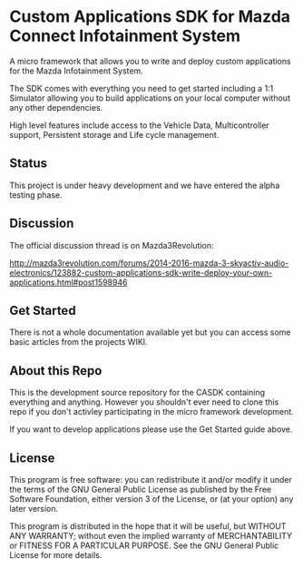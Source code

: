 # Custom Applications SDK for Mazda Connect Infotainment System

A micro framework that allows you to write and deploy custom applications for the Mazda Infotainment System.

The SDK comes with everything you need to get started including a 1:1 Simulator allowing you to build applications on your local computer without any other dependencies.

High level features include access to the Vehicle Data, Multicontroller support, Persistent storage and Life cycle management.

## Status

This project is under heavy development and we have entered the alpha testing phase.

## Discussion

The official discussion thread is on Mazda3Revolution:

http://mazda3revolution.com/forums/2014-2016-mazda-3-skyactiv-audio-electronics/123882-custom-applications-sdk-write-deploy-your-own-applications.html#post1598946


## Get Started

There is not a whole documentation available yet but you can access some basic articles from the projects WIKI.

## About this Repo

This is the development source repository for the CASDK containing everything and anything. However you shouldn't ever need to clone this repo if you don't activley participating in the micro framework development.

If you want to develop applications please use the Get Started guide above.


## License

This program is free software: you can redistribute it and/or modify it under the terms of the
GNU General Public License as published by the Free Software Foundation, either version 3 of the
License, or (at your option) any later version.

This program is distributed in the hope that it will be useful, but WITHOUT ANY WARRANTY; without even
the implied warranty of MERCHANTABILITY or FITNESS FOR A PARTICULAR PURPOSE. See the GNU General Public
License for more details.